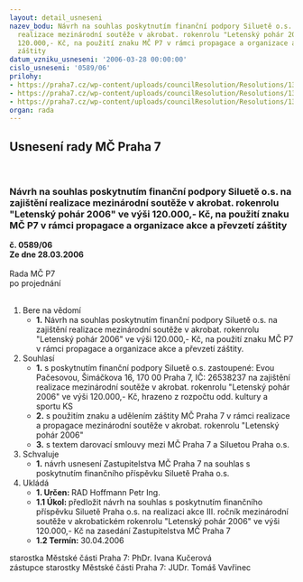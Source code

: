 ```yaml
---
layout: detail_usneseni
nazev_bodu: Návrh na souhlas poskytnutím finanční podpory Siluetě o.s. na zajištění
  realizace mezinárodní soutěže v akrobat. rokenrolu "Letenský pohár 2006" ve výši
  120.000,- Kč, na použití znaku MČ P7 v rámci propagace a organizace akce a převzetí
  záštity
datum_vzniku_usneseni: '2006-03-28 00:00:00'
cislo_usneseni: '0589/06'
prilohy:
- https://praha7.cz/wp-content/uploads/councilResolution/Resolutions/13099/17-31p-z%c3%a1pis_z_2._jedn%c3%a1n%c3%ad_sk_konan%c3%a9_8.2.2006.doc
- https://praha7.cz/wp-content/uploads/councilResolution/Resolutions/13099/17-31p-darovac%c3%ad_smlouva__4-2006_oks.doc
- https://praha7.cz/wp-content/uploads/councilResolution/Resolutions/13099/17-31p-n%c3%a1vrh_na_zastupitelstvo.doc
organ: rada
---
```

<div id="ucUsn_pList" class="usn">
	<span><h2>Usnesení rady MČ Praha 7 </h2>
<br></span><div class="standBody">
<span><h3>Návrh na souhlas poskytnutím finanční podpory Siluetě o.s. na zajištění realizace mezinárodní soutěže v akrobat. rokenrolu "Letenský pohár 2006" ve výši 120.000,- Kč, na použití znaku MČ P7 v rámci propagace a organizace akce a převzetí záštity</h3></span><div class="center">
		<strong>č. 0589/06</strong><br>
	</div>
<div class="center">
		<strong>Ze dne 28.03.2006</strong><br><br>
	</div>Rada MČ P7<br> po projednání<br><br><ol>
<li>Bere na vědomí<ul><li>
<strong>1.</strong> Návrh na souhlas poskytnutím finanční podpory Siluetě o.s. na zajištění realizace mezinárodní soutěže v akrobat. rokenrolu "Letenský pohár 2006" ve výši 120.000,- Kč, na použití znaku MČ P7 v rámci propagace a organizace akce a převzetí záštity.</li></ul>
</li>
<li>Souhlasí<ul>
<li>
<strong>1.</strong> s poskytnutím finanční podpory Siluetě o.s. zastoupené: Evou Pačesovou, Šimáčkova 16, 170 00  Praha 7, IČ: 26538237 na zajištění realizace mezinárodní soutěže v akrobat. rokenrolu "Letenský pohár 2006" ve výši 120.000,- Kč, hrazeno z rozpočtu odd. kultury a sportu KS</li>
<li>
<strong>2.</strong> s použitím znaku a udělením záštity MČ Praha 7 v rámci realizace a propagace mezinárodní soutěže v akrobat. rokenrolu "Letenský pohár 2006" </li>
<li>
<strong>3.</strong> s textem darovací smlouvy mezi MČ Praha 7 a Siluetou Praha o.s.</li>
</ul>
</li>
<li>Schvaluje<ul><li>
<strong>1.</strong> návrh usnesení Zastupitelstva MČ Praha 7 na souhlas s poskytnutím finančního příspěvku Siluetě Praha o.s.</li></ul>
</li>
<li>Ukládá<ul>
<li>
<strong>1. Určen: </strong>RAD Hoffmann Petr Ing.</li>
<li>
<strong>1.1 Úkol: </strong>předložit návrh na souhlas s poskytnutím finančního příspěvku Siluetě Praha o.s. na realizaci akce III. ročník mezinárodní soutěže v akrobatickém rokenrolu "Letenský pohár 2006" ve výši 120.000,- Kč na zasedání Zastupitelstva MČ Praha 7   </li>
<li>
<strong>1.2 Termín: </strong>30.04.2006</li>
</ul>
</li>
</ol>starostka Městské části Praha 7: PhDr. Ivana Kučerová<br>zástupce starostky Městské části Praha 7: JUDr. Tomáš Vavřinec 
</div>
</div>